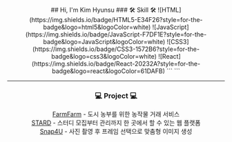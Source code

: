 <div align="center">
    ## Hi, I'm Kim Hyunsu
  ### 🛠 Skill 🛠
  ![HTML](https://img.shields.io/badge/HTML5-E34F26?style=for-the-badge&logo=html5&logoColor=white)
  ![JavaScript](https://img.shields.io/badge/JavaScript-F7DF1E?style=for-the-badge&logo=JavaScript&logoColor=white)
  ![CSS3](https://img.shields.io/badge/CSS3-1572B6?style=for-the-badge&logo=css3&logoColor=white)
  ![React](https://img.shields.io/badge/React-20232A?style=for-the-badge&logo=react&logoColor=61DAFB)
  ```
  <img src="https://img.shields.io/badge/React-61DAFB?style=flat&logo=React&logoColor=white"/>
  ```
  <hr/>

  ### 💻 Project 💻
  <a href="https://github.com/khskys0805/FarmFarm_react">FarmFarm</a> - 도시 농부를 위한 농작물 거래 서비스
  <br/>
  <a href="https://github.com/Hanium2023-WeB/starD-frontend">STARD</a> - 스터디 모집부터 관리까지 한 곳에서 할 수 있는 웹 플랫폼
  <br/>
  <a href="https://github.com/khskys0805/Snap4U">Snap4U</a> - 사진 촬영 후 프레임 선택으로 맞춤형 이미지 생성
</div>

